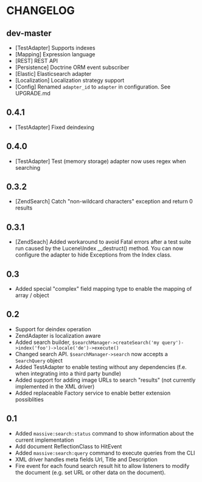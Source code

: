 CHANGELOG
=========

dev-master
----------

- [TestAdapter] Supports indexes
- [Mapping] Expression language
- [REST] REST API
- [Persistence] Doctrine ORM event subscriber
- [Elastic] Elasticsearch adapter
- [Localization] Localization strategy support
- [Config] Renamed `adapter_id` to `adapter` in configuration. See UPGRADE.md

0.4.1
-----

- [TestAdapter] Fixed deindexing

0.4.0
-----

- [TestAdapter] Test (memory storage) adapter now uses regex when searching

0.3.2
-----

- [ZendSearch] Catch "non-wildcard characters" exception and return 0 results

0.3.1
-----

- [ZendSeach] Added workaround to avoid Fatal errors after a test suite run caused by
  the Lucene\Index __destruct() method. You can now configure the adapter to hide Exceptions
  from the Index class.

0.3
---

- Added special "complex" field mapping type to enable the mapping of array / object

0.2
---

- Support for deindex operation
- ZendAdapter is localization aware
- Added search builder, `$searchManager->createSearch('my query')->index('foo')->locale('de')->execute()`
- Changed search API. `$searchManager->search` now accepts a `SearchQuery` object
- Added TestAdapter to enable testing without any dependencies (f.e. when integrating into a third party bundle)
- Added support for adding image URLs to search "results" (not currently implemented in the XML driver)
- Added replaceable Factory service to enable better extension possiblities

0.1
---

- Added `massive:search:status` command to show information about the current implementation
- Add document ReflectionClass to HitEvent
- Added `massive:search:query` command to execute queries from the CLI
- XML driver handles meta fields Url, Title and Description
- Fire event for each found search result hit to allow listeners to modify the document (e.g.
  set URL or other data on the document).
